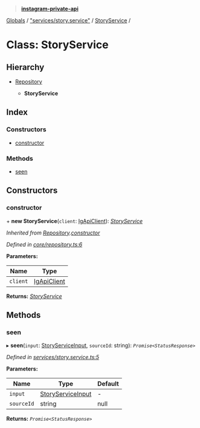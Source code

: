 > **[instagram-private-api](../README.md)**

[Globals](../README.md) / ["services/story.service"](../modules/_services_story_service_.md) / [StoryService](_services_story_service_.storyservice.md) /

# Class: StoryService

## Hierarchy

* [Repository](_core_repository_.repository.md)

  * **StoryService**

## Index

### Constructors

* [constructor](_services_story_service_.storyservice.md#constructor)

### Methods

* [seen](_services_story_service_.storyservice.md#seen)

## Constructors

###  constructor

\+ **new StoryService**(`client`: [IgApiClient](_core_client_.igapiclient.md)): *[StoryService](_services_story_service_.storyservice.md)*

*Inherited from [Repository](_core_repository_.repository.md).[constructor](_core_repository_.repository.md#constructor)*

*Defined in [core/repository.ts:6](https://github.com/dilame/instagram-private-api/blob/173bc62/src/core/repository.ts#L6)*

**Parameters:**

Name | Type |
------ | ------ |
`client` | [IgApiClient](_core_client_.igapiclient.md) |

**Returns:** *[StoryService](_services_story_service_.storyservice.md)*

## Methods

###  seen

▸ **seen**(`input`: [StoryServiceInput](../modules/_types_stories_types_.md#storyserviceinput), `sourceId`: string): *`Promise<StatusResponse>`*

*Defined in [services/story.service.ts:5](https://github.com/dilame/instagram-private-api/blob/173bc62/src/services/story.service.ts#L5)*

**Parameters:**

Name | Type | Default |
------ | ------ | ------ |
`input` | [StoryServiceInput](../modules/_types_stories_types_.md#storyserviceinput) | - |
`sourceId` | string |  null |

**Returns:** *`Promise<StatusResponse>`*